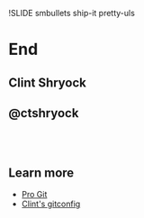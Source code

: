 !SLIDE smbullets ship-it pretty-uls
# End #

## Clint Shryock 

## @ctshryock

<br /><br />

## Learn more

- [Pro Git][1]
- [Clint's gitconfig][2]


[1]: http://progit.org
[2]: https://github.com/ctshryock/dotfiles/blob/master/.gitconfig
